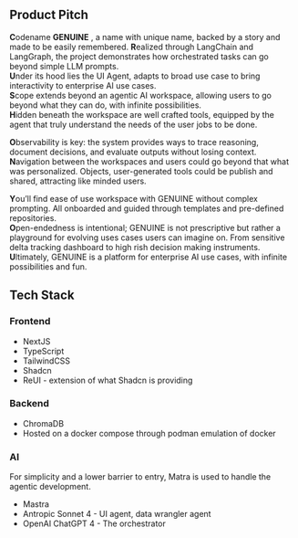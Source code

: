 ## Product Pitch

**C**odename **GENUINE** , a name with unique name, backed by a story and made to be easily remembered.
**R**ealized through LangChain and LangGraph, the project demonstrates how orchestrated tasks can go beyond simple LLM prompts.  
**U**nder its hood lies the UI Agent, adapts to broad use case to bring interactivity to enterprise AI use cases.  
**S**cope extends beyond an agentic AI workspace, allowing users to go beyond what they can do, with infinite possibilities.  
**H**idden beneath the workspace are well crafted tools, equipped by the agent that truly understand the needs of the user jobs to be done.  

**O**bservability is key: the system provides ways to trace reasoning, document decisions, and evaluate outputs without losing context.  
**N**avigation between the workspaces and users could go beyond that what was personalized. Objects, user-generated tools could be publish and shared, attracting like minded users.  

**Y**ou’ll find ease of use workspace with GENUINE without complex prompting. All onboarded and guided through templates and pre-defined repositories.  
**O**pen-endedness is intentional; GENUINE is not prescriptive but rather a playground for evolving uses cases users can imagine on. From sensitive delta tracking dashboard to high rish decision making instruments.  
**U**ltimately, GENUINE is a platform for enterprise AI use cases, with infinite possibilities and fun.  

## Tech Stack

### Frontend
- NextJS
- TypeScript
- TailwindCSS
- Shadcn
- ReUI - extension of what Shadcn is providing

### Backend
- ChromaDB
- Hosted on a docker compose through podman emulation of docker

### AI
For simplicity and a lower barrier to entry, Matra is used to handle the agentic development.
- Mastra
- Antropic Sonnet 4 - UI agent, data wrangler agent
- OpenAI ChatGPT 4 - The orchestrator